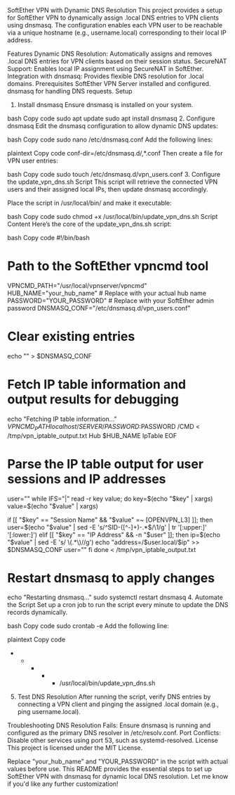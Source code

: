 SoftEther VPN with Dynamic DNS Resolution
This project provides a setup for SoftEther VPN to dynamically assign .local DNS entries to VPN clients using dnsmasq. The configuration enables each VPN user to be reachable via a unique hostname (e.g., username.local) corresponding to their local IP address.

Features
Dynamic DNS Resolution: Automatically assigns and removes .local DNS entries for VPN clients based on their session status.
SecureNAT Support: Enables local IP assignment using SecureNAT in SoftEther.
Integration with dnsmasq: Provides flexible DNS resolution for .local domains.
Prerequisites
SoftEther VPN Server installed and configured.
dnsmasq for handling DNS requests.
Setup
1. Install dnsmasq
Ensure dnsmasq is installed on your system.

bash
Copy code
sudo apt update
sudo apt install dnsmasq
2. Configure dnsmasq
Edit the dnsmasq configuration to allow dynamic DNS updates:

bash
Copy code
sudo nano /etc/dnsmasq.conf
Add the following lines:

plaintext
Copy code
conf-dir=/etc/dnsmasq.d/,*.conf
Then create a file for VPN user entries:

bash
Copy code
sudo touch /etc/dnsmasq.d/vpn_users.conf
3. Configure the update_vpn_dns.sh Script
This script will retrieve the connected VPN users and their assigned local IPs, then update dnsmasq accordingly.

Place the script in /usr/local/bin/ and make it executable:

bash
Copy code
sudo chmod +x /usr/local/bin/update_vpn_dns.sh
Script Content
Here’s the core of the update_vpn_dns.sh script:

bash
Copy code
#!/bin/bash
# Path to the SoftEther vpncmd tool
VPNCMD_PATH="/usr/local/vpnserver/vpncmd"
HUB_NAME="your_hub_name"       # Replace with your actual hub name
PASSWORD="YOUR_PASSWORD"       # Replace with your SoftEther admin password
DNSMASQ_CONF="/etc/dnsmasq.d/vpn_users.conf"

# Clear existing entries
echo "" > $DNSMASQ_CONF

# Fetch IP table information and output results for debugging
echo "Fetching IP table information..."
$VPNCMD_PATH localhost /SERVER /PASSWORD:$PASSWORD /CMD <<EOF > /tmp/vpn_iptable_output.txt
Hub $HUB_NAME
IpTable
EOF

# Parse the IP table output for user sessions and IP addresses
user=""
while IFS="|" read -r key value; do
   key=$(echo "$key" | xargs)
   value=$(echo "$value" | xargs)
   
   if [[ "$key" == "Session Name" && "$value" =~ \[OPENVPN_L3\] ]]; then
       user=$(echo "$value" | sed -E 's/^SID-([^-]+)-.*$/\1/g' | tr '[:upper:]' '[:lower:]')
   elif [[ "$key" == "IP Address" && -n "$user" ]]; then
       ip=$(echo "$value" | sed -E 's/ \(.*\)//g')
       echo "address=/$user.local/$ip" >> $DNSMASQ_CONF
       user=""
   fi
done < /tmp/vpn_iptable_output.txt

# Restart dnsmasq to apply changes
echo "Restarting dnsmasq..."
sudo systemctl restart dnsmasq
4. Automate the Script
Set up a cron job to run the script every minute to update the DNS records dynamically.

bash
Copy code
sudo crontab -e
Add the following line:

plaintext
Copy code
* * * * * /usr/local/bin/update_vpn_dns.sh
5. Test DNS Resolution
After running the script, verify DNS entries by connecting a VPN client and pinging the assigned .local domain (e.g., ping username.local).

Troubleshooting
DNS Resolution Fails: Ensure dnsmasq is running and configured as the primary DNS resolver in /etc/resolv.conf.
Port Conflicts: Disable other services using port 53, such as systemd-resolved.
License
This project is licensed under the MIT License.

Replace "your_hub_name" and "YOUR_PASSWORD" in the script with actual values before use. This README provides the essential steps to set up SoftEther VPN with dnsmasq for dynamic local DNS resolution. Let me know if you'd like any further customization!
